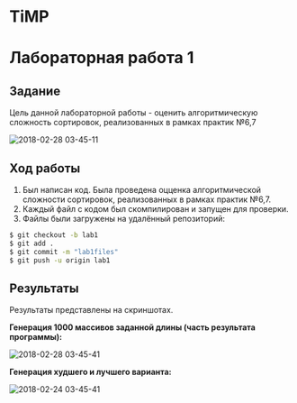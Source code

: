 # TiMP

# Лабораторная работа 1

## Задание
Цель данной лабораторной работы - оценить алгоритмическую сложность сортировок, реализованных в рамках практик №6,7


![2018-02-28 03-45-11](https://i.ibb.co/zHjxV0J/image.jpg)

## Ход работы

1. Был написан код. Была проведена оцценка алгоритмической сложности сортировок, реализованных в рамках практик №6,7.
2. Каждый файл с кодом был скомпилирован и запущен для проверки.
3. Файлы были загружены на удалённый репозиторий:
```sh
$ git checkout -b lab1
$ git add .
$ git commit -m "lab1files"
$ git push -u origin lab1
```

## Результаты

Результаты представлены на скриншотах.

**Генерация 1000 массивов заданной длины (часть результата программы):**

![2018-02-28 03-45-41](https://i.ibb.co/qyC6XSr/2.jpg)

**Генерация худшего и лучшего варианта:**

![2018-02-24 03-45-41](https://i.ibb.co/sC9Wf1Q/2.jpg)

